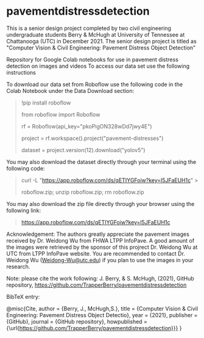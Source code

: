 # pavementdistressdetection
This is a senior design project completed by two civil engineering undergraduate students Berry & McHugh at University of Tennessee at Chattanooga (UTC) in December 2021.
The senior design project is titled as "Computer Vision & Civil Engineering: Pavement Distress Object Detection" 

Repository for Google Colab notebooks for use in pavement distress detection on images and videos
To access our data set use the following instructions

To download our data set from Roboflow use the following code in the Colab Notebook under the Data Download section:
>!pip install roboflow
>
>from roboflow 
>import Roboflow
>
>rf = Roboflow(api_key="pkoPigON328wDd7jwy4E")
>
>project = rf.workspace().project("pavement-distresses")
>
>dataset = project.version(12).download("yolov5")

You may also download the dataset directly through your terminal using the following code:
>curl -L "https://app.roboflow.com/ds/qETIYGFoiw?key=l5JFaEUH1c" >
>
> roboflow.zip; unzip roboflow.zip; rm roboflow.zip

You may also download the zip file directly through your browser using the following link:
>https://app.roboflow.com/ds/qETIYGFoiw?key=l5JFaEUH1c

Acknowledgement:
The authors greatly appreciate the pavement images received by Dr. Weidong Wu from FHWA LTPP InfoPave.
A good amount of the images were retrieved by the sponsor of this projrect Dr. Weidong Wu at UTC from LTPP InfoPave website.
You are recommended to contact Dr. Weidong Wu (Weidong-Wu@utc.edu) if you plan to use the images in your research.

Note: please cite the work following:
J. Berry, & S. McHugh, (2021), GitHub repository, https://github.com/TrapperBerry/pavementdistressdetection

BibTeX entry:

@misc{Cite,
  author = {Berry, J., McHugh,S.},
  title = {Computer Vision & Civil Engineering: Pavement Distress Object Detectio},
  year = {2021},
  publisher = {GitHub},
  journal = {GitHub repository},
  howpublished = {\url{https://github.com/TrapperBerry/pavementdistressdetection}}}
}


